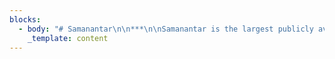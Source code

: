 ```yaml
---
blocks:
  - body: "# Samanantar\n\n***\n\nSamanantar is the largest publicly available parallel corpora collection for Indic languages: Assamese, Bengali, Gujarati, Hindi, Kannada, Malayalam, Marathi, Oriya, Punjabi, Tamil, Telugu. The corpus has 49.6M sentence pairs between English to Indian Languages.\n\n### Update 04-11-2021\n\nSamanantar v0.3 along with LaBSE scores metadata is available for download. Go to\_[Downloads](https://indicnlp.ai4bharat.org/samanantar/#downloads)\n\n### Dataset Format\n\nThe\_[publicly released version](https://indicnlp.ai4bharat.org/samanantar/#downloads)\_is randomly shuffled, untokenized, and deduplicated.\n\n## Downloads\n\n### Benchmarks\n\nThe testsets used to benchmark IndicTrans can be found\_[here](https://storage.googleapis.com/samanantar-public/benchmarks.zip)\n\n### STS Benchmark\n\nThe Semantic Textual Similarity (STS) benchmark can be downloaded from\_[here](https://storage.googleapis.com/samanantar-public/human\\_annotations.tsv)\n\n### En-Indic\n\nThe entire dataset can be downloaded from\_[Samanantar v0.3](https://storage.googleapis.com/samanantar-public/V0.3/source\\_wise\\_splits.zip).\n\nThe folder has 2 directories\n\n*   existing - all existing data compiled before samanantar\n*   created - mined as part of samanantar\n*   We have separate sub-dir for each source\n\n### Mirror Links\n\n*   Please use this mirror\_[gdrive](https://drive.google.com/file/d/1xrD9bL78mbxpp-DdOw1EHhz1nzin\\_6dX/view?usp=sharing)\_link to download the v0.3 data\n*   Please use this mirror\_[gdrive](https://drive.google.com/drive/folders/1hR-8Mc7qQWsZAC-cw-nUqG8\\_OCqCdq-b?usp=sharing)\_link to download the benchmarks\n\nThe language wise splits for\_**Samanantar v0.2**\_can be found in the table below. Each link contains the number of sentence pairs in millions.\n\nLanguage PairLinken-as\_(9 MB)[0.14M](https://storage.googleapis.com/samanantar-public/V0.2/data/en2indic/en-as.zip)en-bn\_(580 MB)[8.52M](https://storage.googleapis.com/samanantar-public/V0.2/data/en2indic/en-bn.zip)en-gu\_(178 MB)[3.05M](https://storage.googleapis.com/samanantar-public/V0.2/data/en2indic/en-gu.zip)en-hi\_(818 MB)[8.56M](https://storage.googleapis.com/samanantar-public/V0.2/data/en2indic/en-hi.zip)en-kn\_(229 MB)[4.07M](https://storage.googleapis.com/samanantar-public/V0.2/data/en2indic/en-kn.zip)en-ml\_(365 MB)[5.85M](https://storage.googleapis.com/samanantar-public/V0.2/data/en2indic/en-ml.zip)en-mr\_(210 MB)[3.32M](https://storage.googleapis.com/samanantar-public/V0.2/data/en2indic/en-mr.zip)en-or\_(65 MB)[1.00M](https://storage.googleapis.com/samanantar-public/V0.2/data/en2indic/en-or.zip)en-pa\_(175 MB)[2.42M](https://storage.googleapis.com/samanantar-public/V0.2/data/en2indic/en-pa.zip)en-ta\_(350 MB)[5.16M](https://storage.googleapis.com/samanantar-public/V0.2/data/en2indic/en-ta.zip)en-te\_(280 MB)[4.82M](https://storage.googleapis.com/samanantar-public/V0.2/data/en2indic/en-te.zip)\n\n#### Indic-Indic\n\nThe entire Indic-Indic data can be downloaded from\_[here](https://storage.googleapis.com/samanantar-public/V0.2/data/indic2indic/indic2indic.zip)\n\nLanguage wise splits for Indic-Indic data can be downloaded from the table below. Each link contains the number of sentence pairs in millions.\n\nasbnguhiknmlmrorpatateas[0.36M](https://storage.googleapis.com/samanantar-public/V0.2/data/indic2indic/as-bn.zip)[0.14M](https://storage.googleapis.com/samanantar-public/V0.2/data/indic2indic/as-gu.zip)[0.16M](https://storage.googleapis.com/samanantar-public/V0.2/data/indic2indic/as-hi.zip)[0.19M](https://storage.googleapis.com/samanantar-public/V0.2/data/indic2indic/as-kn.zip)[0.23M](https://storage.googleapis.com/samanantar-public/V0.2/data/indic2indic/as-ml.zip)[0.16M](https://storage.googleapis.com/samanantar-public/V0.2/data/indic2indic/as-mr.zip)[0.07M](https://storage.googleapis.com/samanantar-public/V0.2/data/indic2indic/as-or.zip)[0.11M](https://storage.googleapis.com/samanantar-public/V0.2/data/indic2indic/as-pa.zip)[0.22M](https://storage.googleapis.com/samanantar-public/V0.2/data/indic2indic/as-ta.zip)[0.21M](https://storage.googleapis.com/samanantar-public/V0.2/data/indic2indic/as-te.zip)bn[0.36M](https://storage.googleapis.com/samanantar-public/V0.2/data/indic2indic/as-bn.zip)[1.58M](https://storage.googleapis.com/samanantar-public/V0.2/data/indic2indic/bn-gu.zip)[2.53M](https://storage.googleapis.com/samanantar-public/V0.2/data/indic2indic/bn-hi.zip)[2.14M](https://storage.googleapis.com/samanantar-public/V0.2/data/indic2indic/bn-kn.zip)[2.88M](https://storage.googleapis.com/samanantar-public/V0.2/data/indic2indic/bn-ml.zip)[1.83M](https://storage.googleapis.com/samanantar-public/V0.2/data/indic2indic/bn-mr.zip)[0.59M](https://storage.googleapis.com/samanantar-public/V0.2/data/indic2indic/bn-or.zip)[1.11M](https://storage.googleapis.com/samanantar-public/V0.2/data/indic2indic/bn-pa.zip)[2.44M](https://storage.googleapis.com/samanantar-public/V0.2/data/indic2indic/bn-ta.zip)[2.35M](https://storage.googleapis.com/samanantar-public/V0.2/data/indic2indic/bn-te.zip)gu[0.14M](https://storage.googleapis.com/samanantar-public/V0.2/data/indic2indic/as-gu.zip)[1.58M](https://storage.googleapis.com/samanantar-public/V0.2/data/indic2indic/bn-gu.zip)[1.86M](https://storage.googleapis.com/samanantar-public/V0.2/data/indic2indic/bn-hi.zip)[2.07M](https://storage.googleapis.com/samanantar-public/V0.2/data/indic2indic/bn-kn.zip)[2.36M](https://storage.googleapis.com/samanantar-public/V0.2/data/indic2indic/bn-ml.zip)[1.76M](https://storage.googleapis.com/samanantar-public/V0.2/data/indic2indic/bn-mr.zip)[0.53M](https://storage.googleapis.com/samanantar-public/V0.2/data/indic2indic/bn-or.zip)[1.13M](https://storage.googleapis.com/samanantar-public/V0.2/data/indic2indic/bn-pa.zip)[2.07M](https://storage.googleapis.com/samanantar-public/V0.2/data/indic2indic/bn-ta.zip)[2.31M](https://storage.googleapis.com/samanantar-public/V0.2/data/indic2indic/bn-te.zip)hi[0.16M](https://storage.googleapis.com/samanantar-public/V0.2/data/indic2indic/as-hi.zip)[2.53M](https://storage.googleapis.com/samanantar-public/V0.2/data/indic2indic/bn-hi.zip)[1.86M](https://storage.googleapis.com/samanantar-public/V0.2/data/indic2indic/gu-hi.zip)[2.14M](https://storage.googleapis.com/samanantar-public/V0.2/data/indic2indic/hi-kn.zip)[2.72M](https://storage.googleapis.com/samanantar-public/V0.2/data/indic2indic/hi-ml.zip)[1.99M](https://storage.googleapis.com/samanantar-public/V0.2/data/indic2indic/hi-mr.zip)[0.66M](https://storage.googleapis.com/samanantar-public/V0.2/data/indic2indic/hi-or.zip)[1.44M](https://storage.googleapis.com/samanantar-public/V0.2/data/indic2indic/hi-pa.zip)[2.48M](https://storage.googleapis.com/samanantar-public/V0.2/data/indic2indic/hi-ta.zip)[2.42M](https://storage.googleapis.com/samanantar-public/V0.2/data/indic2indic/hi-te.zip)kn[0.19M](https://storage.googleapis.com/samanantar-public/V0.2/data/indic2indic/as-kn.zip)[2.14M](https://storage.googleapis.com/samanantar-public/V0.2/data/indic2indic/bn-kn.zip)[2.07M](https://storage.googleapis.com/samanantar-public/V0.2/data/indic2indic/gu-kn.zip)[2.14M](https://storage.googleapis.com/samanantar-public/V0.2/data/indic2indic/hi-kn.zip)[2.89M](https://storage.googleapis.com/samanantar-public/V0.2/data/indic2indic/kn-ml.zip)[1.82M](https://storage.googleapis.com/samanantar-public/V0.2/data/indic2indic/kn-mr.zip)[0.54M](https://storage.googleapis.com/samanantar-public/V0.2/data/indic2indic/kn-or.zip)[1.12M](https://storage.googleapis.com/samanantar-public/V0.2/data/indic2indic/kn-pa.zip)[2.52M](https://storage.googleapis.com/samanantar-public/V0.2/data/indic2indic/kn-ta.zip)[2.81M](https://storage.googleapis.com/samanantar-public/V0.2/data/indic2indic/kn-te.zip)ml[0.23M](https://storage.googleapis.com/samanantar-public/V0.2/data/indic2indic/as-ml.zip)[2.88M](https://storage.googleapis.com/samanantar-public/V0.2/data/indic2indic/bn-ml.zip)[2.36M](https://storage.googleapis.com/samanantar-public/V0.2/data/indic2indic/gu-ml.zip)[2.72M](https://storage.googleapis.com/samanantar-public/V0.2/data/indic2indic/hi-ml.zip)[2.89M](https://storage.googleapis.com/samanantar-public/V0.2/data/indic2indic/kn-ml.zip)[1.82M](https://storage.googleapis.com/samanantar-public/V0.2/data/indic2indic/ml-mr.zip)[0.56M](https://storage.googleapis.com/samanantar-public/V0.2/data/indic2indic/ml-or.zip)[1.11M](https://storage.googleapis.com/samanantar-public/V0.2/data/indic2indic/ml-pa.zip)[2.60M](https://storage.googleapis.com/samanantar-public/V0.2/data/indic2indic/ml-ta.zip)[2.68M](https://storage.googleapis.com/samanantar-public/V0.2/data/indic2indic/ml-te.zip)mr[0.16M](https://storage.googleapis.com/samanantar-public/V0.2/data/indic2indic/as-mr.zip)[1.83M](https://storage.googleapis.com/samanantar-public/V0.2/data/indic2indic/bn-mr.zip)[1.76M](https://storage.googleapis.com/samanantar-public/V0.2/data/indic2indic/gu-mr.zip)[1.99M](https://storage.googleapis.com/samanantar-public/V0.2/data/indic2indic/hi-mr.zip)[1.82M](https://storage.googleapis.com/samanantar-public/V0.2/data/indic2indic/kn-mr.zip)[1.82M](https://storage.googleapis.com/samanantar-public/V0.2/data/indic2indic/ml-mr.zip)[0.58M](https://storage.googleapis.com/samanantar-public/V0.2/data/indic2indic/mr-or.zip)[1.06M](https://storage.googleapis.com/samanantar-public/V0.2/data/indic2indic/mr-pa.zip)[21.12M](https://storage.googleapis.com/samanantar-public/V0.2/data/indic2indic/mr-ta.zip)[2.23M](https://storage.googleapis.com/samanantar-public/V0.2/data/indic2indic/mr-te.zip)or[0.07M](https://storage.googleapis.com/samanantar-public/V0.2/data/indic2indic/as-or.zip)[0.59M](https://storage.googleapis.com/samanantar-public/V0.2/data/indic2indic/bn-or.zip)[0.53M](https://storage.googleapis.com/samanantar-public/V0.2/data/indic2indic/gu-or.zip)[0.66M](https://storage.googleapis.com/samanantar-public/V0.2/data/indic2indic/hi-or.zip)[0.54M](https://storage.googleapis.com/samanantar-public/V0.2/data/indic2indic/kn-or.zip)[0.56M](https://storage.googleapis.com/samanantar-public/V0.2/data/indic2indic/ml-or.zip)[0.58M](https://storage.googleapis.com/samanantar-public/V0.2/data/indic2indic/mr-or.zip)[0.50M](https://storage.googleapis.com/samanantar-public/V0.2/data/indic2indic/or-pa.zip)[1.09M](https://storage.googleapis.com/samanantar-public/V0.2/data/indic2indic/or-ta.zip)[1.12M](https://storage.googleapis.com/samanantar-public/V0.2/data/indic2indic/or-te.zip)pa[0.11M](https://storage.googleapis.com/samanantar-public/V0.2/data/indic2indic/as-pa.zip)[1.11M](https://storage.googleapis.com/samanantar-public/V0.2/data/indic2indic/bn-pa.zip)[1.13M](https://storage.googleapis.com/samanantar-public/V0.2/data/indic2indic/gu-pa.zip)[1.44M](https://storage.googleapis.com/samanantar-public/V0.2/data/indic2indic/hi-pa.zip)[1.12M](https://storage.googleapis.com/samanantar-public/V0.2/data/indic2indic/kn-pa.zip)[1.11M](https://storage.googleapis.com/samanantar-public/V0.2/data/indic2indic/ml-pa.zip)[1.06M](https://storage.googleapis.com/samanantar-public/V0.2/data/indic2indic/mr-pa.zip)[0.50M](https://storage.googleapis.com/samanantar-public/V0.2/data/indic2indic/or-pa.zip)[1.75M](https://storage.googleapis.com/samanantar-public/V0.2/data/indic2indic/pa-ta.zip)[1.76M](https://storage.googleapis.com/samanantar-public/V0.2/data/indic2indic/pa-te.zip)ta[0.22M](https://storage.googleapis.com/samanantar-public/V0.2/data/indic2indic/as-ta.zip)[2.44M](https://storage.googleapis.com/samanantar-public/V0.2/data/indic2indic/bn-ta.zip)[2.07M](https://storage.googleapis.com/samanantar-public/V0.2/data/indic2indic/gu-ta.zip)[2.48M](https://storage.googleapis.com/samanantar-public/V0.2/data/indic2indic/hi-ta.zip)[2.52M](https://storage.googleapis.com/samanantar-public/V0.2/data/indic2indic/kn-ta.zip)[2.60M](https://storage.googleapis.com/samanantar-public/V0.2/data/indic2indic/ml-ta.zip)[2.12M](https://storage.googleapis.com/samanantar-public/V0.2/data/indic2indic/mr-ta.zip)[1.09M](https://storage.googleapis.com/samanantar-public/V0.2/data/indic2indic/or-ta.zip)[1.75M](https://storage.googleapis.com/samanantar-public/V0.2/data/indic2indic/pa-ta.zip)[2.61M](https://storage.googleapis.com/samanantar-public/V0.2/data/indic2indic/ta-te.zip)te[0.21M](https://storage.googleapis.com/samanantar-public/V0.2/data/indic2indic/as-te.zip)[2.35M](https://storage.googleapis.com/samanantar-public/V0.2/data/indic2indic/bn-te.zip)[2.31M](https://storage.googleapis.com/samanantar-public/V0.2/data/indic2indic/gu-te.zip)[2.42M](https://storage.googleapis.com/samanantar-public/V0.2/data/indic2indic/hi-te.zip)[2.81M](https://storage.googleapis.com/samanantar-public/V0.2/data/indic2indic/kn-te.zip)[2.68M](https://storage.googleapis.com/samanantar-public/V0.2/data/indic2indic/ml-te.zip)[2.23M](https://storage.googleapis.com/samanantar-public/V0.2/data/indic2indic/mr-te.zip)[1.12M](https://storage.googleapis.com/samanantar-public/V0.2/data/indic2indic/or-te.zip)[1.76M](https://storage.googleapis.com/samanantar-public/V0.2/data/indic2indic/pa-te.zip)[2.61M](https://storage.googleapis.com/samanantar-public/V0.2/data/indic2indic/ta-te.zip)\n\n### Change Log\n\n*   06 July 2021, v0.2.1 data with metadata of source and Labse Alignment Score (LAS) was made available\_[here](https://storage.googleapis.com/samanantar-public/V0.2/data/en2indic/samanantar\\_v0.2\\_las.zip)\n*   09 June 2021, The Semantic Textual Similarity (STS) benchmark is now available for download\n*   05 June 2021, The benchmarking testsets are now available for download\n*   15 May 2021, The language wise splits are now available for download\n*   02 May 2021, Indic-Indic v0.2 data has been updated with super strict overlap removal\n*   30 April 2021, v0.2 uses super strict overlap removal of validation and test data with train data\n\n### Contributors\n\n*   Gowtham Ramesh,\_([RBCDSAI](https://rbcdsai.iitm.ac.in/),\_[IITM](https://www.iitm.ac.in/))\n*   Sumanth Doddapaneni,\_([RBCDSAI](https://rbcdsai.iitm.ac.in/),\_[IITM](https://www.iitm.ac.in/))\n*   Aravinth Bheemaraj,\_([Tarento](https://www.linkedin.com/company/tarento-group/),\_[EkStep](https://ekstep.in/))\n*   Mayank Jobanputra,\_([IITM](https://www.iitm.ac.in/))\n*   Raghavan AK,\_([AI4Bharat](https://ai4bharat.org/))\n*   Ajitesh Sharma,\_([Tarento](https://www.linkedin.com/company/tarento-group/),\_[EkStep](https://ekstep.in/))\n*   Sujit Sahoo,\_([Tarento](https://www.linkedin.com/company/tarento-group/),\_[EkStep](https://ekstep.in/))\n*   Harshita Diddee,\_([AI4Bharat](https://ai4bharat.org/))\n*   Mahalakshmi J,\_([AI4Bharat](https://ai4bharat.org/))\n*   Divyanshu Kakwani,\_([IITM](https://www.iitm.ac.in/),\_[AI4Bharat](https://ai4bharat.org/))\n*   Navneet Kumar,\_([Tarento](https://www.linkedin.com/company/tarento-group/),\_[EkStep](https://ekstep.in/))\n*   Aswin Pradeep,\_([Tarento](https://www.linkedin.com/company/tarento-group/),\_[EkStep](https://ekstep.in/))\n*   Srihari Nagaraj,\_([Tarento](https://www.linkedin.com/company/tarento-group/),\_[EkStep](https://ekstep.in/))\n*   Kumar Deepak,\_([Tarento](https://www.linkedin.com/company/tarento-group/),\_[EkStep](https://ekstep.in/))\n*   Vivek Raghavan,\_([EkStep](https://ekstep.in/))\n*   Anoop Kunchukuttan,\_([Microsoft](https://www.microsoft.com/en-in/),\_[AI4Bharat](https://ai4bharat.org/))\n*   Pratyush Kumar,\_([RBCDSAI](https://rbcdsai.iitm.ac.in/),\_[AI4Bharat](https://ai4bharat.org/),\_[IITM](https://www.iitm.ac.in/))\n*   Mitesh Shantadevi Khapra,\_([RBCDSAI](https://rbcdsai.iitm.ac.in/),\_[AI4Bharat](https://ai4bharat.org/),\_[IITM](https://www.iitm.ac.in/))\n\n### Citing\n\nIf you are using any of the resources, please cite the following article:\n\n```\n@misc{ramesh2021samanantar,\n      title={Samanantar: The Largest Publicly Available Parallel Corpora Collection for 11 Indic Languages}, \n      author={Gowtham Ramesh and Sumanth Doddapaneni and Aravinth Bheemaraj and Mayank Jobanputra and Raghavan AK and Ajitesh Sharma and Sujit Sahoo and Harshita Diddee and Mahalakshmi J and Divyanshu Kakwani and Navneet Kumar and Aswin Pradeep and Srihari Nagaraj and Kumar Deepak and Vivek Raghavan and Anoop Kunchukuttan and Pratyush Kumar and Mitesh Shantadevi Khapra},\n      year={2021},\n      eprint={2104.05596},\n      archivePrefix={arXiv},\n      primaryClass={cs.CL}\n}\n\n```\n\nThe bibtex entries for the existing data sources is available\_[here](https://indicnlp.ai4bharat.org/papers/samanantar-existing-data.bib)\n\n### License\n\n\n\n\nThis data is released under this licensing scheme:\n\n*   We do not own any of the text from which this data has been extracted.\n*   We license the actual packaging of this data under the\_[Creative Commons CC0 license (“no rights reserved”)](http://creativecommons.org/publicdomain/zero/1.0).\n*   To the extent possible under law,\_[AI4Bharat](https://indicnlp.ai4bharat.org/samanantar/)\_has waived all copyright and related or neighboring rights to\_Samanantar\n*   This work is published from: India.\n\n\n\n"
    _template: content
---
```


